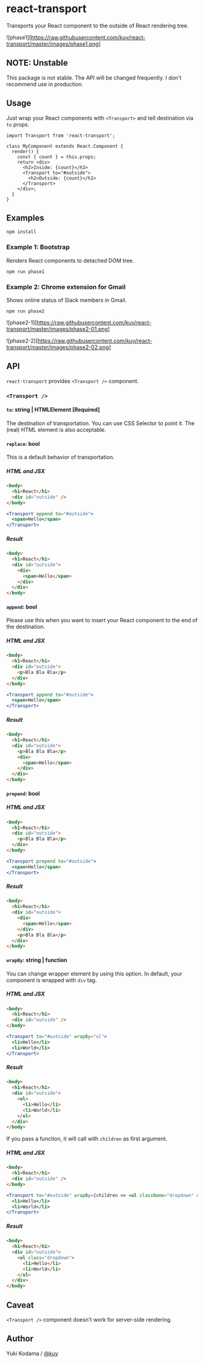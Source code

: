# react-transport

Transports your React component to the outside of React rendering tree.

![phase1][https://raw.githubusercontent.com/kuy/react-transport/master/images/phase1.png]

## NOTE: Unstable

This package is not stable. The API will be changed frequently. I don't recommend use in production.

## Usage

Just wrap your React components with `<Transport>` and tell destination via `to` props.

```
import Transport from 'react-transport';

class MyComponent extends React.Component {
  render() {
    const { count } = this.props;
    return <div>
      <h2>Inside: {count}</h2>
      <Transport to="#outside">
        <h2>Outside: {count}</h2>
      </Transport>
    </div>;
  }
}
```

## Examples

```
npm install
```

### Example 1: Bootstrap

Renders React components to detached DOM tree.

```
npm run phase1
```

### Example 2: Chrome extension for Gmail

Shows online status of Slack members in Gmail.

```
npm run phase2
```

![phase2-1][https://raw.githubusercontent.com/kuy/react-transport/master/images/phase2-01.png]

![phase2-2][https://raw.githubusercontent.com/kuy/react-transport/master/images/phase2-02.png]

## API

`react-transport` provides `<Transport />` component.

### `<Transport />`

#### `to`: string | HTMLElement [Required]

The destination of transportation. You can use CSS Selector to point it.
The (real) HTML element is also acceptable.

#### `replace`: bool

This is a default behavior of transportation.

##### HTML and JSX

```html
<body>
  <h1>React</h1>
  <div id="outside" />
</body>
```

```jsx
<Transport append to="#outside">
  <span>Hello</span>
</Transport>
```

##### Result

```html
<body>
  <h1>React</h1>
  <div id="outside">
    <div>
      <span>Hello</span>
    </div>
  </div>
</body>
```

#### `append`: bool

Please use this when you want to insert your React component to the end of the destination.

##### HTML and JSX

```html
<body>
  <h1>React</h1>
  <div id="outside">
    <p>Bla Bla Bla</p>
  </div>
</body>
```

```jsx
<Transport append to="#outside">
  <span>Hello</span>
</Transport>
```

##### Result

```html
<body>
  <h1>React</h1>
  <div id="outside">
    <p>Bla Bla Bla</p>
    <div>
      <span>Hello</span>
    </div>
  </div>
</body>
```

#### `prepend`: bool

##### HTML and JSX

```html
<body>
  <h1>React</h1>
  <div id="outside">
    <p>Bla Bla Bla</p>
  </div>
</body>
```

```jsx
<Transport prepend to="#outside">
  <span>Hello</span>
</Transport>
```

##### Result

```html
<body>
  <h1>React</h1>
  <div id="outside">
    <div>
      <span>Hello</span>
    </div>
    <p>Bla Bla Bla</p>
  </div>
</body>
```

#### `wrapBy`: string | function

You can change wrapper element by using this option. In default, your component is wrapped with `div` tag.

##### HTML and JSX

```html
<body>
  <h1>React</h1>
  <div id="outside" />
</body>
```

```jsx
<Transport to="#outside" wrapBy="ul">
  <li>Hello</li>
  <li>World</li>
</Transport>
```

##### Result

```html
<body>
  <h1>React</h1>
  <div id="outside">
    <ul>
      <li>Hello</li>
      <li>World</li>
    </ul>
  </div>
</body>
```

If you pass a function, it will call with `children` as first argument.

##### HTML and JSX

```html
<body>
  <h1>React</h1>
  <div id="outside" />
</body>
```

```jsx
<Transport to="#outside" wrapBy={children => <ul className="dropdown" onClick={this.handleClick}>{children}</ul>}>
  <li>Hello</li>
  <li>World</li>
</Transport>
```

##### Result

```html
<body>
  <h1>React</h1>
  <div id="outside">
    <ul class="dropdown">
      <li>Hello</li>
      <li>World</li>
    </ul>
  </div>
</body>
```

## Caveat

`<Transport />` component doesn't work for server-side rendering.

## Author

Yuki Kodama / [@kuy](https://twitter.com/kuy)
